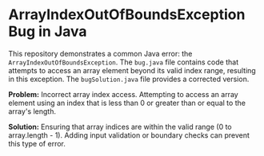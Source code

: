 # ArrayIndexOutOfBoundsException Bug in Java

This repository demonstrates a common Java error: the `ArrayIndexOutOfBoundsException`. The `bug.java` file contains code that attempts to access an array element beyond its valid index range, resulting in this exception. The `bugSolution.java` file provides a corrected version.

**Problem:**
Incorrect array index access.  Attempting to access an array element using an index that is less than 0 or greater than or equal to the array's length.

**Solution:**
Ensuring that array indices are within the valid range (0 to array.length - 1).  Adding input validation or boundary checks can prevent this type of error.